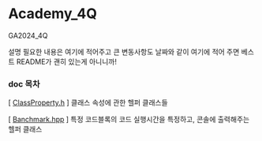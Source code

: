 # Academy_4Q
GA2024_4Q

설명 필요한 내용은 여기에 적어주고 큰 변동사항도 날짜와 같이 여기에 적어 주면 베스트 README가 괜히 있는게 아니니까!

### doc 목차
[ [ClassProperty.h](Utility_Framework/Doc/ClassProperty.md) ] 클래스 속성에 관한 헬퍼 클래스들

[ [Banchmark.hpp](Utility_Framework/Doc/Banchmark.md) ] 특정 코드블록의 코드 실행시간을 특정하고, 콘솔에 출력해주는 헬퍼 클래스
